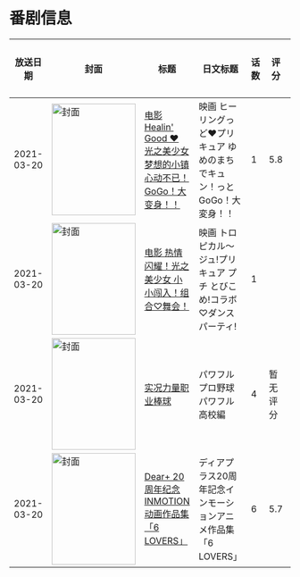 # 番剧信息

|放送日期|封面|标题|日文标题|话数|评分|评分人数|
|---|---|---|---|---|---|---|
|2021-03-20|<img src="https://lain.bgm.tv/pic/cover/c/4d/ec/321196_BBf29.jpg" alt="封面" style="width:150px;height:200px;object-fit:cover;">|[电影 Healin' Good ♥ 光之美少女 梦想的小镇心动不已！GoGo！大变身！！](https://bangumi.tv/subject/321196)|映画 ヒーリングっど♥プリキュア ゆめのまちでキュン！っとGoGo！大変身！！|1|5.8|88人评分|
|2021-03-20|<img src="https://lain.bgm.tv/pic/cover/c/4a/49/534380_h83wb.jpg" alt="封面" style="width:150px;height:200px;object-fit:cover;">|[电影 热情闪耀！光之美少女 小小闯入！组合♡舞会！](https://bangumi.tv/subject/534380)|映画 トロピカル～ジュ!プリキュア プチ とびこめ!コラボ♡ダンスパーティ!|1|||
|2021-03-20|<img src="https://lain.bgm.tv/pic/cover/c/fd/3e/330545_zFUGV.jpg" alt="封面" style="width:150px;height:200px;object-fit:cover;">|[实况力量职业棒球](https://bangumi.tv/subject/330545)|パワフルプロ野球 パワフル高校編|4|暂无评分|少于10人评分|
|2021-03-20|<img src="https://lain.bgm.tv/pic/cover/c/6a/de/331907_qScSa.jpg" alt="封面" style="width:150px;height:200px;object-fit:cover;">|[Dear+ 20周年纪念INMOTION动画作品集「6 LOVERS」](https://bangumi.tv/subject/331907)|ディアプラス20周年記念インモーションアニメ作品集 「6 LOVERS」|6|5.7|12人评分|
